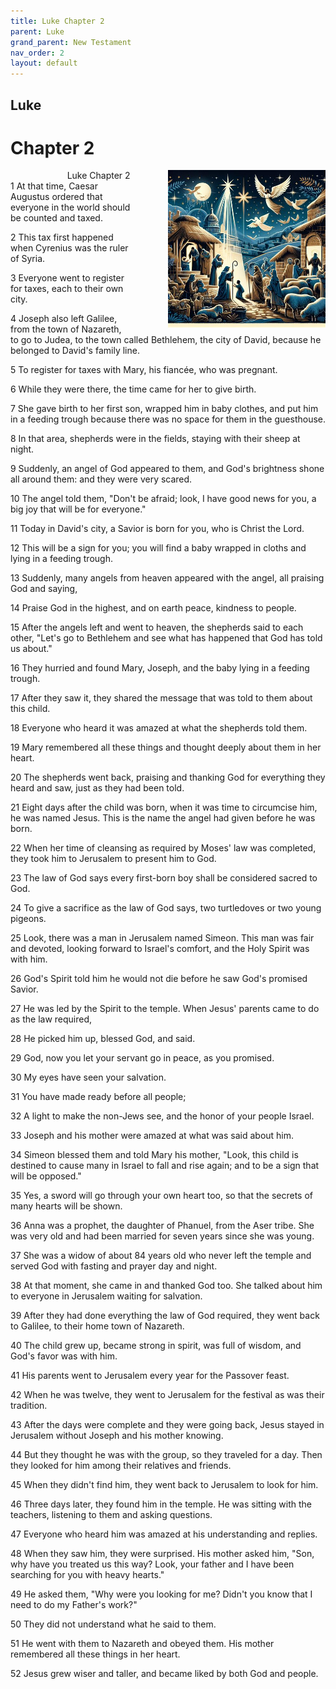 ```yaml
---
title: Luke Chapter 2
parent: Luke
grand_parent: New Testament
nav_order: 2
layout: default
---
```


## Luke

# Chapter 2

<div style="clear: both; text-align: right;">
    <img src="/assets/Image/Luke/500/2.jpg" alt="Luke Chapter 2" class="chapter-image" style="max-width: 50%; height: auto; float: right; margin: 0 0 10px 10px; padding-left: 10%;">
    <figcaption style="font-size: 14px;">Luke Chapter 2</figcaption>
</div>
1 At that time, Caesar Augustus ordered that everyone in the world should be counted and taxed.

2 This tax first happened when Cyrenius was the ruler of Syria.

3 Everyone went to register for taxes, each to their own city.

4 Joseph also left Galilee, from the town of Nazareth, to go to Judea, to the town called Bethlehem, the city of David, because he belonged to David's family line.

5 To register for taxes with Mary, his fiancée, who was pregnant.

6 While they were there, the time came for her to give birth.

7 She gave birth to her first son, wrapped him in baby clothes, and put him in a feeding trough because there was no space for them in the guesthouse.

8 In that area, shepherds were in the fields, staying with their sheep at night.

9 Suddenly, an angel of God appeared to them, and God's brightness shone all around them: and they were very scared.

10 The angel told them, "Don't be afraid; look, I have good news for you, a big joy that will be for everyone."

11 Today in David's city, a Savior is born for you, who is Christ the Lord.

12 This will be a sign for you; you will find a baby wrapped in cloths and lying in a feeding trough.

13 Suddenly, many angels from heaven appeared with the angel, all praising God and saying,

14 Praise God in the highest, and on earth peace, kindness to people.

15 After the angels left and went to heaven, the shepherds said to each other, "Let's go to Bethlehem and see what has happened that God has told us about."

16 They hurried and found Mary, Joseph, and the baby lying in a feeding trough.

17 After they saw it, they shared the message that was told to them about this child.

18 Everyone who heard it was amazed at what the shepherds told them.

19 Mary remembered all these things and thought deeply about them in her heart.

20 The shepherds went back, praising and thanking God for everything they heard and saw, just as they had been told.

21 Eight days after the child was born, when it was time to circumcise him, he was named Jesus. This is the name the angel had given before he was born.

22 When her time of cleansing as required by Moses' law was completed, they took him to Jerusalem to present him to God.

23 The law of God says every first-born boy shall be considered sacred to God.

24 To give a sacrifice as the law of God says, two turtledoves or two young pigeons.

25 Look, there was a man in Jerusalem named Simeon. This man was fair and devoted, looking forward to Israel's comfort, and the Holy Spirit was with him.

26 God's Spirit told him he would not die before he saw God's promised Savior.

27 He was led by the Spirit to the temple. When Jesus' parents came to do as the law required,

28 He picked him up, blessed God, and said.

29 God, now you let your servant go in peace, as you promised.

30 My eyes have seen your salvation.

31 You have made ready before all people;

32 A light to make the non-Jews see, and the honor of your people Israel.

33 Joseph and his mother were amazed at what was said about him.

34 Simeon blessed them and told Mary his mother, "Look, this child is destined to cause many in Israel to fall and rise again; and to be a sign that will be opposed."

35 Yes, a sword will go through your own heart too, so that the secrets of many hearts will be shown.

36 Anna was a prophet, the daughter of Phanuel, from the Aser tribe. She was very old and had been married for seven years since she was young.

37 She was a widow of about 84 years old who never left the temple and served God with fasting and prayer day and night.

38 At that moment, she came in and thanked God too. She talked about him to everyone in Jerusalem waiting for salvation.

39 After they had done everything the law of God required, they went back to Galilee, to their home town of Nazareth.

40 The child grew up, became strong in spirit, was full of wisdom, and God's favor was with him.

41 His parents went to Jerusalem every year for the Passover feast.

42 When he was twelve, they went to Jerusalem for the festival as was their tradition.

43 After the days were complete and they were going back, Jesus stayed in Jerusalem without Joseph and his mother knowing.

44 But they thought he was with the group, so they traveled for a day. Then they looked for him among their relatives and friends.

45 When they didn't find him, they went back to Jerusalem to look for him.

46 Three days later, they found him in the temple. He was sitting with the teachers, listening to them and asking questions.

47 Everyone who heard him was amazed at his understanding and replies.

48 When they saw him, they were surprised. His mother asked him, "Son, why have you treated us this way? Look, your father and I have been searching for you with heavy hearts."

49 He asked them, "Why were you looking for me? Didn't you know that I need to do my Father's work?"

50 They did not understand what he said to them.

51 He went with them to Nazareth and obeyed them. His mother remembered all these things in her heart.

52 Jesus grew wiser and taller, and became liked by both God and people.


